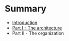 # Summary

* [Introduction](README.md)
* [Part I - The architecture](chapter1.md)
* Part II - The organization

